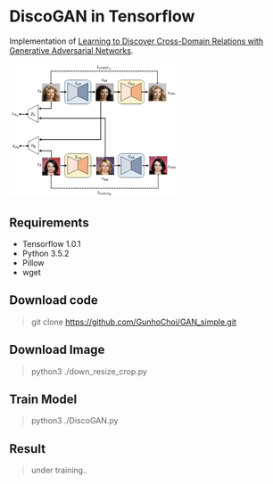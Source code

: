 # DiscoGAN in Tensorflow

Implementation of [Learning to Discover Cross-Domain Relations with Generative Adversarial Networks](https://arxiv.org/abs/1703.05192).

<img src="discogan.jpg" width="60%">

## Requirements

- Tensorflow 1.0.1
- Python 3.5.2
- Pillow
- wget

## Download code

> git clone https://github.com/GunhoChoi/GAN_simple.git

## Download Image

> python3 ./down_resize_crop.py

## Train Model

> python3 ./DiscoGAN.py

## Result

> under training..
